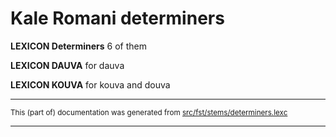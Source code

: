 # Kale Romani determiners

**LEXICON Determiners** 6 of them

**LEXICON DAUVA** for dauva

**LEXICON KOUVA** for kouva and douva

* * *

<small>This (part of) documentation was generated from [src/fst/stems/determiners.lexc](https://github.com/giellalt/lang-rmf/blob/main/src/fst/stems/determiners.lexc)</small>

---

